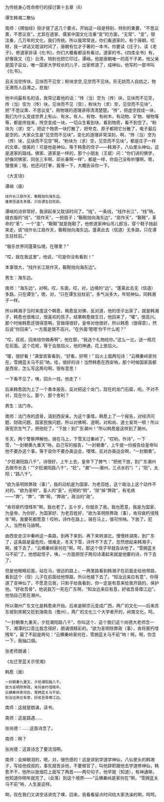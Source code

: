 为传统身心性命修行的探讨第十五章（6）

谭生韩湘二散仙

南师：《楞伽经》刚才提了这几个要点，开始这一段是特别、特别的重要，“不思议熏，不思议变”。尤其在道家、儒家中国文化注重“变”的方面，“无常”、“变”，很注重，几万年的文化，我们传统。所以我常常说，你们看道家的，有个唐朝，哎呀，我一讲话又耽误时间了，唐朝有位才子著的一本书，你要读《庄子》、读《老子》，修道家非读《化书》，你们大概看都没有看过，道家的书，《四库全书》有，好像我又（在）台湾，特别也把它印过，谭峭。他是唐朝唯一的高干子弟，他父亲是国子监业，唯一国家大学校长的儿子，出家修道了，成神仙，他写的一部书叫《化书》。

且夫当空抟块，见块而不见空；粉块求空,见空而不见块。形无妨而人自妨之，物无滞而人自滞之，悲哉!

他中间最有名的话，我常记着他的话：“抟（当）空为（抟）块，见块而不见空，抟（当）空为（抟）块，见块而不见（空），粉块为（求）空，见空而不见块”，把“不思议熏、不思议变”，用物理的道理讲得清清楚楚。“抟”，把虚空捏成一块，我们为什么变成世界上有山、有水，有人、有物、有树木，有动物、矿物、植物等等，都是抟拢来，抟空变成一块，一切众生看到块、看到物质，看不到空了。“粉块为（求）空”，把这个物质一块打散了，把夸克、原子都把它分散了，电子最后是空的，大家众生是“见空而不见块”，变化的道理非常深刻，啊，“抟（当）空为（抟）块，见块而不见空”啊，“粉块为（求）空，见空而不见块”，都是庄子一样的文章，很美的！可是他是神仙，等于韩愈的侄子——韩湘子，八仙里头神仙，这是道家的路线。佛家、道家是一样的，那个小朋友（王斌）问：“你们讲的佛学，好像同佛家、同张三丰啊、邱长春啊一样”，都是一样，你自己没有听懂啊，嗯，慢慢来；哦，他还问打拳，我等一下，大概告诉你一下。

《大言诗》

谭峭（唐）

```
线作长江扇作天，靸鞋抛向海东边。
蓬莱信道无多路，只在谭生拄杖前。
```

谭峭的诗非常好，我讲起来又耽误时间了。“线”，一条线，“线作长江”，“线”呐，缝衣服的“线”，“扇作天”，一把扇子；“靸鞋抛向海东边”，“扇作天”，“靸鞋”，革命的“革”、一个“圭”，“靸鞋”就是拖鞋了，他修道家神仙吊儿郎当，穿个鞋子拖起来走，说“线作长江扇作天，靸鞋抛向海东边。蓬莱此去（信道）无多路，只在谭生拄杖前。”

“极乐世界同蓬莱仙境，在哪里？”

“哎，就在我这里”，他说，“可是你没有看到！”

本事很大，“线作长江扇作天，靸鞋抛向海东边”。

男生：海东边。

南师：“海东边”，对啊。哎，东面，哎，对，边境的“边”。“蓬莱此去无（信道）多路，只在谭生”，嗯，对，“只在谭生拄杖前”。多气派多大，年轻神仙，同韩湘子一样。

所以韩湘子当时来度这个韩愈，韩愈反对佛、反对道，他的侄子出家了，就是韩湘子，韩愈也很难过，很喜欢的孩子。结果韩愈做生日，他回来了，“嚯”，很高兴。那个时候韩愈还很得意啊，官做得很好，皇帝对他很好，所以韩愈（很得意），然后说“你回来”，一方面是很不高兴，“在外面‘嗯嗯’你干什么呢？”

“哎，叔叔，回来给你做寿啊”，他在那，“我送个礼物给你。”这么一比，送一瓶花在前面。这个花呢，等于会放焰火，他的神通，花上放焰火。

“嚯，很好看！”满堂宾客看到，“好看，好啊！” 焰火上面两句诗：“云横秦岭家何在，雪拥蓝关马不前”呐，哇，很好的诗！当然韩愈在西安呐，那个时候国家首都是西安，怎么写这两句啊，很有意思！

一下看不见了，咦，回头一找，他走了！

后来韩愈因为上了一个奏本报告，反对把这个龙门，现在的龙门石窟，呃，不对不对，现在什么，那个、那个舍利？

男生：法门寺。

南师：法门寺的遗骨，请到西安来，为这个事情，韩愈上了一个报告，对经济问题、财政问题、国家民族问题，所以对佛啊、道啊，对和尚、道士臭骂一顿！所以唐宪宗生气了，把他贬了，“下放！到广东潮州！”所以韩愈是这样到了潮州。

冬天，两个警察押解他，骑在马上，下雪天过秦岭了，“哎哟，作诗”，一下雪，“一封朝奏九重天”呐，自己写的报告，“一封朝奏”，上午提一份报告给皇帝叫他不要办这个事，等于说你不要办奥运会，嘿嘿，反对办奥运会啊，“一封朝奏”。

“夕贬潮阳路八千”，诗很好，上午上去，皇帝下了脾气：“把他下放，到广东潮州去做市长去！”“夕贬潮阳路八千”，“贬”，“潮”——潮州，三点水的“氵”；“阳”，太阳；“路八千”。

“欲为圣明除弊政（事）”，我的动机是为国家、为老百姓，这个政治上这个动作不对的。“欲为圣明”，圣人的“圣”，光明的“明”，“除”掉“弊政”，有毛病——“弊”，“弊”，“弊”啊，“弊政”，政治的“政”。

“肯将衰朽惜残年”啊，我也老了，五十岁，你就杀了我，我也愿意，我是为国家、为皇帝、为你好，为国家好、为老百姓好，“欲为圣明除弊政（事），肯将衰朽惜残年”啊，我要死都愿意！哎哟，诗作在路上，骑在马上，很可怜呐，下放了，犯人，当然有马骑啊。

由西安走汉中秦岭这一条路，到再下来到、再下来转湖北，慢慢转湖南，到广东了，这条路是最危险，很难走，冬天下雪，诗作不下去了，忽然想起来韩湘子，啊，接下去了，“云横秦岭家何在”啊，呵，那这个侄子早就告诉他了，“雪拥蓝关马不前”了。他想起侄子，咦，一方面把侄子两句诗凑起来就是他要的诗，作下去了。

但是他眼睛前面，站在马，很远的路上，一两里路看到韩湘子在前面走给他带路，看到这个（侄）儿子在前面给他带路，所以他接下去了。“知汝远来应有意”，你得道了变神仙了，不愿意见我，只影子给我看到，你一定是有意来给我开路的，保护他。“好收吾骨”，他说我万一死在广东啊，“知汝远来应有意，好收吾骨瘴江边”，他怕自己死在潮州。

所以潮州广东文化是韩愈来开始，后来是柳宗元变成广西，两广的文化——后来苏东坡到宋朝又贬到海南岛（儋州），两广的文化三个大学者开的，岭南文化，呵。

“一封朝奏九重天，夕贬潮阳路八千”，你叫这个、这个我们这个尚德大老师念一下，湘潭的口音比我念得好，朗诵很精彩的。“欲为圣明除弊政（事），肯将衰朽惜残年”，最了不起是两句：“云横秦岭家何在，雪拥蓝关马不前”呐！啊，啊，你念一下，我抽口烟。

张老师朗诵：

《左迁至蓝关示侄湘》

韩愈（唐）

```
一封朝奏九重天，夕贬潮阳路八千。
欲为圣明除弊政，肯将衰朽惜残年。
云横秦岭家何在，雪拥蓝关马不前。
知汝远来应有意，好收吾骨瘴江边。
```

南师：这就是朗诵，读书。

南师：这是路遇……

张尚德：……这首诗念了。

南师：啊？

张尚德：这首诗念了要流泪啊。

南师：会掉眼泪的，嗯，对，很伤感的！这是讲到学道学神仙，八仙里头的韩湘子，写给他叔叔的，事先就告诉他，不要做官了，叫他辞职跟他去学道修神仙，韩愈不干，他所以放烟花上面写了两首——两句句子，他早就（知道），有神通嘛，他知道你明年就完了，（会落）到这个境界——“云横秦岭是家何在”啊，“雪拥蓝关马不前”呐，人生是这样。

啊，现在我们又讲空话讲完了噢，回来，我看看留点时间给大家洗澡的啊，呵呵。


